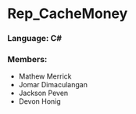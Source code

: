 # Rep_CacheMoney

### Language: C#
### Members: 
- Mathew Merrick
- Jomar Dimaculangan
- Jackson Peven
- Devon Honig